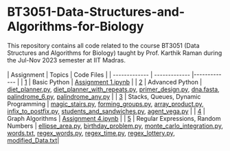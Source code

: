 # BT3051-Data-Structures-and-Algorithms-for-Biology
This repository contains all code related to the course BT3051 (Data Structures and Algorithms for Biology) taught by Prof. Karthik Raman during the Jul-Nov 2023 semester at IIT Madras.   
<br/>
| Assignment  | Topics | Code Files |
| ------------- | ------------- |------------- |
| [1](Assignment%201.pdf)  | Basic Python  | [Assignment 1.ipynb](Assignment%201.ipynb) |
| [2](Assignment%202.pdf)  | Advanced Python  | [diet_planner.py](diet_planner.py), [diet_planner_with_repeats.py](diet_planner_with_repeats.py), [primer_design.py](primer_design.py), [dna.fasta](dna.fasta), [palindrome_6.py](palindrome_6.py), [palindrome_any.py](palindrome_any.py) |
| [3](Assignment%203.pdf)  | Stacks, Queues, Dynamic Programming  | [magic_stairs.py](magic_stairs.py), [forming_groups.py](forming_groups.py), [array_product.py](array_product.py), [infix_to_postfix.py](infix_to_postfix.py), [students_and_sandwiches.py](students_and_sandwiches.py), [agent_vega.py](agent_vega.py) |
| [4](Assignment%204.pdf)  | Graph Algorithms  | [Assignment 4.ipynb](Assignment%204.ipynb) |
| [5](Assignment%205.pdf)  | Regular Expressions, Random Numbers  | [ellipse_area.py](ellipse_area.py), [birthday_problem.py](birthday_problem.py), [monte_carlo_integration.py](monte_carlo_integration.py), [words.txt](words.txt), [regex_words.py](regex_words.py), [regex_time.py](regex_time.py), [regex_lottery.py](regex_lottery.py), [modified_Data.txt](modified_Data.txt)|
